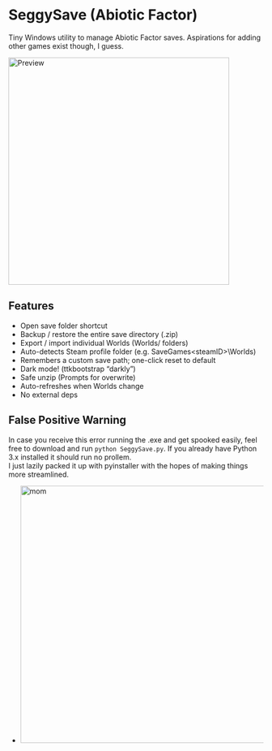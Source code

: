 # SeggySave (Abiotic Factor)
Tiny Windows utility to manage Abiotic Factor saves.
Aspirations for adding other games exist though, I guess.

<img width="436" height="448" alt="Preview" src="https://github.com/user-attachments/assets/f7cae036-8ba9-4191-b303-966cf315bdd5" />


## Features
- Open save folder shortcut
- Backup / restore the entire save directory (.zip)
- Export / import individual Worlds (Worlds/<world-name> folders)
- Auto-detects Steam profile folder (e.g. SaveGames\<steamID>\Worlds)
- Remembers a custom save path; one-click reset to default
- Dark mode! (ttkbootstrap “darkly”)
- Safe unzip (Prompts for overwrite)
- Auto-refreshes when Worlds change
- No external deps

## False Positive Warning
In case you receive this error running the .exe and get spooked easily, feel free to download and run `python SeggySave.py`. 
If you already have Python 3.x installed it should run no prollem.  
I just lazily packed it up with pyinstaller with the hopes of making things more streamlined.  


- <img width="544" height="507" alt="mom" src="https://github.com/user-attachments/assets/fd1e6ac5-2fcc-40f6-993d-35443a9dd716" />
